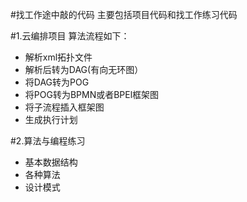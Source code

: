 #找工作途中敲的代码
主要包括项目代码和找工作练习代码

#1.云编排项目
算法流程如下：
- 解析xml拓扑文件
- 解析后转为DAG(有向无环图）
- 将DAG转为POG
- 将POG转为BPMN或者BPEl框架图
- 将子流程插入框架图
- 生成执行计划

#2.算法与编程练习
- 基本数据结构
- 各种算法
- 设计模式